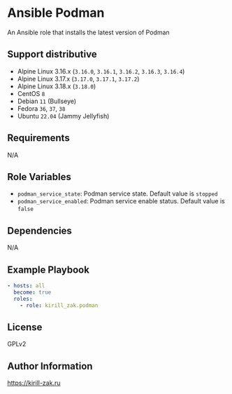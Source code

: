 # Ansible Podman

An Ansible role that installs the latest version of Podman

## Support distributive

* Alpine Linux 3.16.x (`3.16.0`, `3.16.1`, `3.16.2`, `3.16.3`, `3.16.4`)
* Alpine Linux 3.17.x (`3.17.0`, `3.17.1`, `3.17.2`)
* Alpine Linux 3.18.x (`3.18.0`)
* CentOS `8`
* Debian `11` (Bullseye)
* Fedora `36`, `37`, `38`
* Ubuntu `22.04` (Jammy Jellyfish)

## Requirements

N/A

## Role Variables

* `podman_service_state`: Podman service state. Default value is `stopped`
* `podman_service_enabled`: Podman service enable status. Default value is `false`

## Dependencies

N/A

## Example Playbook

```yaml
- hosts: all
  become: true
  roles:
    - role: kirill_zak.podman
```

## License

GPLv2

## Author Information

https://kirill-zak.ru